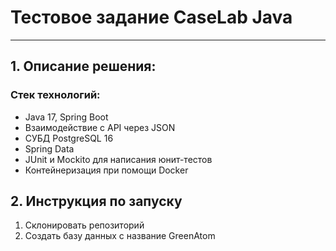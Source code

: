 # Тестовое задание CaseLab Java
***
## 1. Описание решения:
### Стек технологий:
* Java 17, Spring Boot
* Взаимодействие с API через JSON
* СУБД PostgreSQL 16
* Spring Data
* JUnit и Mockito для написания юнит-тестов
* Контейнеризация при помощи Docker

## 2. Инструкция по запуску
1. Склонировать репозиторий
2. Создать базу данных с название GreenAtom